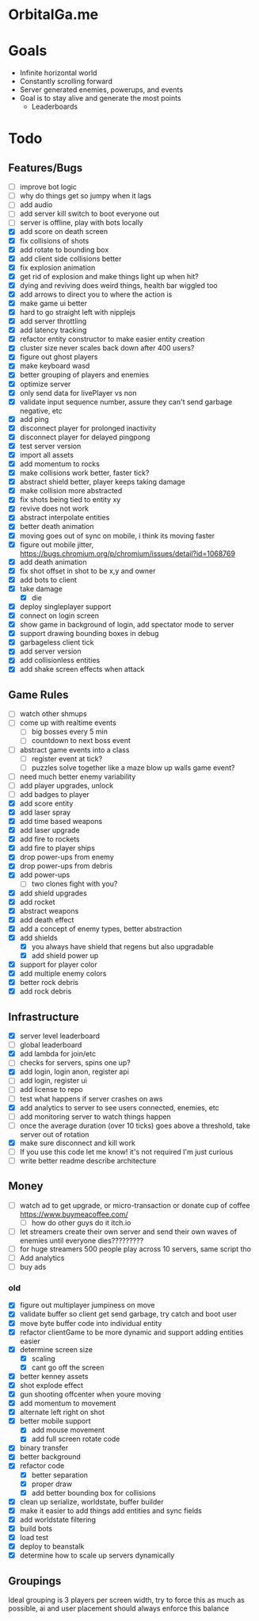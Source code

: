 # OrbitalGa.me

# Goals

- Infinite horizontal world
- Constantly scrolling forward
- Server generated enemies, powerups, and events
- Goal is to stay alive and generate the most points
  - Leaderboards

# Todo

## Features/Bugs

- [ ] improve bot logic
- [ ] why do things get so jumpy when it lags
- [ ] add audio
- [ ] add server kill switch to boot everyone out
- [ ] server is offline, play with bots locally
- [x] add score on death screen
- [x] fix collisions of shots
- [x] add rotate to bounding box
- [x] add client side collisions better
- [x] fix explosion animation
- [x] get rid of explosion and make things light up when hit?
- [x] dying and reviving does weird things, health bar wiggled too
- [x] add arrows to direct you to where the action is
- [x] make game ui better
- [x] hard to go straight left with nipplejs
- [x] add server throttling
- [x] add latency tracking
- [x] refactor entity constructor to make easier entity creation
- [x] cluster size never scales back down after 400 users?
- [x] figure out ghost players
- [x] make keyboard wasd
- [x] better grouping of players and enemies
- [x] optimize server
- [x] only send data for livePlayer vs non
- [x] validate input sequence number, assure they can't send garbage negative, etc
- [x] add ping
- [x] disconnect player for prolonged inactivity
- [x] disconnect player for delayed pingpong
- [x] test server version
- [x] import all assets
- [x] add momentum to rocks
- [x] make collisions work better, faster tick?
- [x] abstract shield better, player keeps taking damage
- [x] make collision more abstracted
- [x] fix shots being tied to entity xy
- [x] revive does not work
- [x] abstract interpolate entities
- [x] better death animation
- [x] moving goes out of sync on mobile, i think its moving faster
- [x] figure out mobile jitter, https://bugs.chromium.org/p/chromium/issues/detail?id=1068769
- [x] add death animation
- [x] fix shot offset in shot to be x,y and owner
- [x] add bots to client
- [x] take damage
  - [x] die
- [x] deploy singleplayer support
- [x] connect on login screen
- [x] show game in background of login, add spectator mode to server
- [x] support drawing bounding boxes in debug
- [x] garbageless client tick
- [x] add server version
- [x] add collisionless entities
- [x] add shake screen effects when attack

## Game Rules

- [ ] watch other shmups
- [ ] come up with realtime events
  - [ ] big bosses every 5 min
  - [ ] countdown to next boss event
- [ ] abstract game events into a class
  - [ ] register event at tick?
  - [ ] puzzles solve together like a maze blow up walls game event?
- [ ] need much better enemy variability
- [ ] add player upgrades, unlock
- [ ] add badges to player
- [x] add score entity
- [x] add laser spray
- [x] add time based weapons
- [x] add laser upgrade
- [x] add fire to rockets
- [x] add fire to player ships
- [x] drop power-ups from enemy
- [x] drop power-ups from debris
- [x] add power-ups
  - [ ] two clones fight with you?
- [x] add shield upgrades
- [x] add rocket
- [x] abstract weapons
- [x] add death effect
- [x] add a concept of enemy types, better abstraction
- [x] add shields
  - [x] you always have shield that regens but also upgradable
  - [x] add shield power up
- [x] support for player color
- [x] add multiple enemy colors
- [x] better rock debris
- [x] add rock debris

## Infrastructure

- [x] server level leaderboard
- [ ] global leaderboard
- [x] add lambda for join/etc
- [ ] checks for servers, spins one up?
- [x] add login, login anon, register api
- [ ] add login, register ui
- [ ] add license to repo
- [ ] test what happens if server crashes on aws
- [x] add analytics to server to see users connected, enemies, etc
- [ ] add monitoring server to watch things happen
- [ ] once the average duration (over 10 ticks) goes above a threshold, take server out of rotation
- [x] make sure disconnect and kill work
- [ ] If you use this code let me know! it's not required I'm just curious
- [ ] write better readme describe architecture

## Money

- [ ] watch ad to get upgrade, or micro-transaction or donate cup of coffee https://www.buymeacoffee.com/
  - [ ] how do other guys do it itch.io
- [ ] let streamers create their own server and send their own waves of enemies until everyone dies?????????
- [ ] for huge streamers 500 people play across 10 servers, same script tho
- [ ] Add analytics
- [ ] buy ads

### old

- [x] figure out multiplayer jumpiness on move
- [x] validate buffer so client get send garbage, try catch and boot user
- [x] move byte buffer code into individual entity
- [x] refactor clientGame to be more dynamic and support adding entities easier
- [x] determine screen size
  - [x] scaling
  - [x] cant go off the screen
- [x] better kenney assets
- [x] shot explode effect
- [x] gun shooting offcenter when youre moving
- [x] add momentum to movement
- [x] alternate left right on shot
- [x] better mobile support
  - [x] add mouse movement
  - [x] add full screen rotate code
- [x] binary transfer
- [x] better background
- [x] refactor code
  - [x] better separation
  - [x] proper draw
  - [x] add better bounding box for collisions
- [x] clean up serialize, worldstate, buffer builder
- [x] make it easier to add things add entities and sync fields
- [x] add worldstate filtering
- [x] build bots
- [x] load test
- [x] deploy to beanstalk
- [x] determine how to scale up servers dynamically

## Groupings

Ideal grouping is 3 players per screen width, try to force this as much as possible, ai and user placement should always enforce this balance
